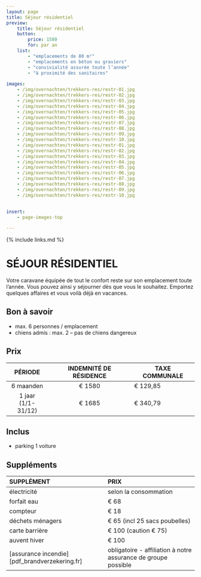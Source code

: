 ```yaml
---
layout: page
title: Séjour résidentiel
preview: 
    title: Séjour résidentiel
    button:
        price: 1580
        for: par an
    list:
        - "emplacements de 80 m²"
        - "emplacements en béton ou graviers"
        - "convivialité assurée toute l’année"
        - "à proximité des sanitaires"
        
images:
    - /img/overnachten/trekkers-res/restr-01.jpg
    - /img/overnachten/trekkers-res/restr-02.jpg
    - /img/overnachten/trekkers-res/restr-03.jpg
    - /img/overnachten/trekkers-res/restr-04.jpg
    - /img/overnachten/trekkers-res/restr-05.jpg
    - /img/overnachten/trekkers-res/restr-06.jpg
    - /img/overnachten/trekkers-res/restr-07.jpg
    - /img/overnachten/trekkers-res/restr-08.jpg
    - /img/overnachten/trekkers-res/restr-09.jpg
    - /img/overnachten/trekkers-res/restr-10.jpg
    - /img/overnachten/trekkers-res/restr-01.jpg
    - /img/overnachten/trekkers-res/restr-02.jpg
    - /img/overnachten/trekkers-res/restr-03.jpg
    - /img/overnachten/trekkers-res/restr-04.jpg
    - /img/overnachten/trekkers-res/restr-05.jpg
    - /img/overnachten/trekkers-res/restr-06.jpg
    - /img/overnachten/trekkers-res/restr-07.jpg
    - /img/overnachten/trekkers-res/restr-08.jpg
    - /img/overnachten/trekkers-res/restr-09.jpg
    - /img/overnachten/trekkers-res/restr-10.jpg
    
    
insert:
    - page-images-top

---
```


{% include links.md %}

# SÉJOUR RÉSIDENTIEL

Votre caravane équipée de tout le confort reste sur son emplacement toute l’année. Vous pouvez ainsi y séjourner dès que vous le souhaitez. Emportez quelques affaires et vous voilà déjà en vacances. 

## Bon à savoir

- max. 6 personnes / emplacement
- chiens admis : max. 2 – pas de chiens dangereux

## Prix

PÉRIODE               | INDEMNITÉ DE RÉSIDENCE | TAXE COMMUNALE      
:--------------------:|:----------------------:|--------------|
6 maanden             |€ 1580                  |€ 129,85             
1 jaar<br>(1/1-31/12) |€ 1685                  |€ 340,79                 
 
## Inclus

- parking 1 voiture

## Suppléments

SUPPLÉMENT         | PRIX 
:------------------|:-----------|
électricité        |selon la consommation
forfait eau        |€ 68
compteur           |€ 18
déchets ménagers   |€ 65 (incl 25 sacs poubelles)
carte barrière     |€ 100 (caution € 75)
auvent hiver       |€ 100
[assurance incendie][pdf_brandverzekering.fr]|obligatoire - affiliation à notre assurance de groupe possible

